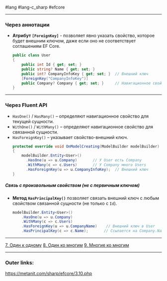 #lang #lang-c_sharp #efcore 

---
### **Через аннотации**  
- **Атрибут `[ForeignKey]`** - позволяет явно указать свойство, которое будет внешним ключом, даже если оно не соответствует соглашениям EF Core.  
  ```csharp
  public class User
  {
      public int Id { get; set; }
      public string? Name { get; set; }
      public int? CompanyInfoKey { get; set; }  // Внешний ключ
      [ForeignKey("CompanyInfoKey")]
      public Company? Company { get; set; }     // Навигационное свойство
  }
  ```

---
### **Через Fluent API**  
- `HasOne()` / `HasMany()` – определяют навигационное свойство для текущей сущности.  
- `WithOne()` / `WithMany()` – определяют навигационное свойство для связанной сущности.  
- `HasForeignKey()` – указывает свойство-внешний ключ.  
	```csharp
	protected override void OnModelCreating(ModelBuilder modelBuilder)
	{
		modelBuilder.Entity<User>()
		  .HasOne(u => u.Company)       // У User есть Company
		  .WithMany(c => c.Users)       // У Company много Users
		  .HasForeignKey(u => u.CompanyInfoKey);  // Внешний ключ
	}
	```

##### **Связь с произвольным свойством (не с первичным ключом)**  
- **Метод `HasPrincipalKey()`** позволяет связать внешний ключ с любым свойством связанной сущности (не только с `Id`).  
  ```csharp
  modelBuilder.Entity<User>()
      .HasOne(u => u.Company)
      .WithMany(c => c.Users)
      .HasForeignKey(u => u.CompanyName)    // Внешний ключ в User
      .HasPrincipalKey(c => c.Name);       // Ссылается на Company.Name
  ```
---
[7. Один к одному](1.%20Languages/C-sharp/_%20EF%20Core/3.%20Отношения/7.%20Один%20к%20одному.md)
[8. Один ко многим](1.%20Languages/C-sharp/_%20EF%20Core/3.%20Отношения/8.%20Один%20ко%20многим.md)
[9. Многие ко многим](1.%20Languages/C-sharp/_%20EF%20Core/3.%20Отношения/9.%20Многие%20ко%20многим.md)

---
### Outer links:
https://metanit.com/sharp/efcore/3.10.php